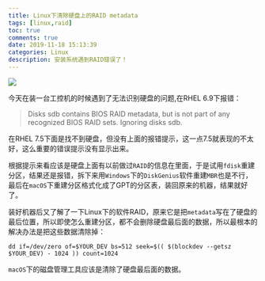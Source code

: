 ```yaml
---
title: Linux下清除硬盘上的RAID metadata
tags: [linux,raid]
toc: true
comments: true
date: 2019-11-18 15:13:39
categories: Linux
description: 安装系统遇到RAID错误了！
---
```


![](https://asset-1258390188.cos.ap-shanghai.myqcloud.com/linux-raid.png)

<!--more-->

今天在装一台工控机的时候遇到了无法识别硬盘的问题,在RHEL 6.9下报错：

> Disks sdb contains BIOS RAID metadata, but is not part of any recognized BIOS RAID sets. Ignoring disks  sdb.



在RHEL 7.5下面是找不到硬盘，但没有上面的报错提示，这一点7.5就表现的不太好，这么重要的错误提示没有显示出来。

根据提示来看应该是硬盘上面有以前做过`RAID`的信息在里面，于是试用`fdisk`重建分区，结果还是报错，拆下来用`Windows`下的`DiskGenius`软件重建`MBR`也是不行，最后在`macOS`下重建分区格式化成了GPT的分区表，装回原来的机器，结果就好了。

装好机器后又了解了一下Linux下的软件RAID，原来它是把`metadata`写在了硬盘的最后位置，所以即使怎么重建分区，都不会删除硬盘最后面的数据，所以最根本的解决办法是把这些数据清除掉：

```shell
dd if=/dev/zero of=$YOUR_DEV bs=512 seek=$(( $(blockdev --getsz $YOUR_DEV) - 1024 )) count=1024	
```

`macOS`下的磁盘管理工具应该是清除了硬盘最后面的数据。



